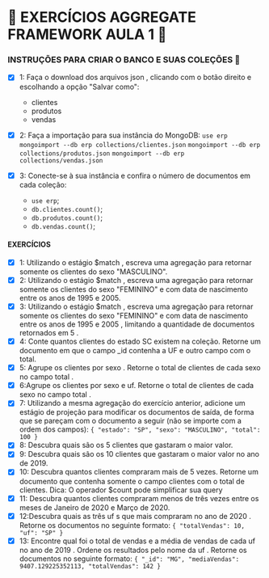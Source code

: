 # :rocket: EXERCÍCIOS AGGREGATE FRAMEWORK AULA 1 :game_die:

### INSTRUÇÕES PARA CRIAR O BANCO E SUAS COLEÇÕES :wrench:

- [x] 1: Faça o download dos arquivos json , clicando com o botão direito e escolhando a opção "Salvar como":

  - clientes
  - produtos
  - vendas

- [x] 2: Faça a importação para sua instância do MongoDB:
      `use erp`
      `mongoimport --db erp collections/clientes.json`
      `mongoimport --db erp collections/produtos.json`
      `mongoimport --db erp collections/vendas.json`

- [x] 3: Conecte-se à sua instância e confira o número de documentos em cada coleção:

  - `use erp`;
  - `db.clientes.count()`;
  - `db.produtos.count()`;
  - `db.vendas.count()`;

#### EXERCÍCIOS

- [x] 1: Utilizando o estágio $match , escreva uma agregação para retornar somente os clientes do sexo "MASCULINO".
- [x] 2: Utilizando o estágio $match , escreva uma agregação para retornar somente os clientes do sexo "FEMININO" e com data de nascimento entre os anos de 1995 e 2005.
- [x] 3: Utilizando o estágio $match , escreva uma agregação para retornar somente os clientes do sexo "FEMININO" e com data de nascimento entre os anos de 1995 e 2005 , limitando a quantidade de documentos retornados em 5 .
- [x] 4: Conte quantos clientes do estado SC existem na coleção. Retorne um documento em que o campo \_id contenha a UF e outro campo com o total.
- [x] 5: Agrupe os clientes por sexo . Retorne o total de clientes de cada sexo no campo total .
- [x] 6:Agrupe os clientes por sexo e uf. Retorne o total de clientes de cada sexo no campo total .
- [x] 7: Utilizando a mesma agregação do exercício anterior, adicione um estágio de projeção para modificar os documentos de saída, de forma que se pareçam com o documento a seguir (não se importe com a ordem dos campos): `{ "estado": "SP", "sexo": "MASCULINO", "total": 100 }`
- [x] 8: Descubra quais são os 5 clientes que gastaram o maior valor.
- [x] 9: Descubra quais são os 10 clientes que gastaram o maior valor no ano de 2019.
- [x] 10: Descubra quantos clientes compraram mais de 5 vezes. Retorne um documento que contenha somente o campo clientes com o total de clientes.
      Dica: O operador $count pode simplificar sua query
- [x] 11: Descubra quantos clientes compraram menos de três vezes entre os meses de Janeiro de 2020 e Março de 2020.
- [x] 12:Descubra quais as três uf s que mais compraram no ano de 2020 . Retorne os documentos no seguinte formato: `{ "totalVendas": 10, "uf": "SP" }`
- [x] 13: Encontre qual foi o total de vendas e a média de vendas de cada uf no ano de 2019 . Ordene os resultados pelo nome da uf . Retorne os documentos no seguinte formato: `{ "_id": "MG", "mediaVendas": 9407.129225352113, "totalVendas": 142 }`
